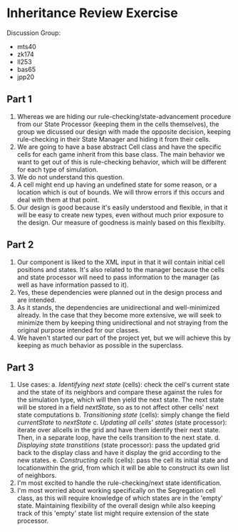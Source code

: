 Inheritance Review Exercise 
==========

Discussion Group: 

* mts40 
* zk174
* ll253
* bas65
* jpp20

## Part 1
1. Whereas we are hiding our rule-checking/state-advancement procedure from our State Processor (keeping them in the cells themselves), the group we dicussed our design with made the opposite decision, keeping rule-checking in their State Manager and hiding it from their cells. 
2. We are going to have a base abstract Cell class and have the specific cells for each game inherit from this base class. The main behavior we want to get out of this is rule-checking behavior, which will be different for each type of simulation. 
3. We do not understand this question. 
4. A cell might end up having an undefined state for some reason, or a location which is out of bounds. We will throw errors if this occurs and deal with them at that point. 
5. Our design is good because it's easily understood and flexible, in that it will be easy to create new types, even without much prior exposure to the design. Our measure of goodness is mainly based on this flexibilty.

## Part 2 
1. Our component is liked to the XML input in that it will contain initial cell positions and states. It's also related to the manager because the cells and state processor will need to pass information to the manager (as well as have information passed to it). 
2. Yes, these dependencies were planned out in the design process and are intended.
3. As it stands, the dependencies are unidirectional and well-minimized already. In the case that they become more extensive, we will seek to minimize them by keeping thing unidirectional and not straying from the original purpose intended for our classes. 
4. We haven't started our part of the project yet, but we will achieve this by keeping as much behavior as possible in the superclass. 

## Part 3
1. Use cases:
    a. *Identifying next state* (cells): check the cell's current state and the state of its neighbors and compare these against the rules for the simulation type, which will then yield the next state. The next state will be stored in a field *nextState*, so as to not affect other cells' next state computations 
    b. *Transitioning state* (cells): simply change the field *currentState* to *nextState*
    c. *Updating all cells' states* (state processor): iterate over allcells in the grid and have them identify their next state. Then, in a separate loop, have the cells transition to the next state.
    d. *Displaying state transtitions* (state processor): pass the updated grid back to the display class and have it display the grid according to the new states. 
    e. *Constructing cells* (cells): pass the cell its initial state and locationwithin the grid, from which it will be able to construct its own list of neighbors. 
2. I'm most excited to handle the rule-checking/next state identification. 
3. I'm most worried about working specifically on the Segregation cell class, as this will require knowledge of which states are in the 'empty' state. Maintaining flexibility of the overall design while also keeping track of this 'empty' state list might require extension of the state processor. 